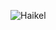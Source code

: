 ![Haikel](https://cardivo.vercel.app/api?name=H%20a%20i%20k%20e%20l%20&description=Work%20hard,%20Pray%20hard%20%20%&image=https://avatars.githubusercontent.com/u/77146709?s=400&u=3fee57af51c390bf516cd507c10d316f7b5c7460&v=4&backgroundColor=%233B4252&fontColor=%23ECEFF4&iconColor=%23ffffff&instagram=_haikelz&github=haikelz&pattern=wiggle&colorPattern=%23434C5E)

<!-- <p align="center">
  <img src="Pemandangan-Desa.jpg" width="400px" alt="">
  <br>
  <br>
  <a href="https://haikelz.net" alt="">Catatan</a>  |  <a href="https://facebook.com/kelgfx" alt="">Facebook</a>  |  <a href="https://dribbble.com/haikelz" alt="">Dribbble</a>  |  <a href="https://github.com/haikelz" alt="">Github</a>
</p>
-->
